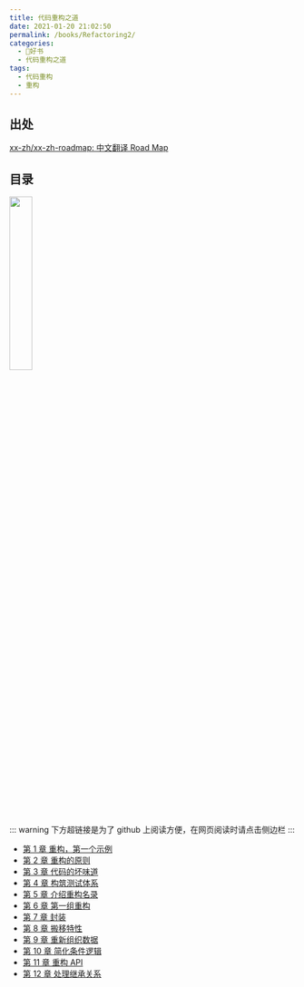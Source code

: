 ```yaml
---
title: 代码重构之道
date: 2021-01-20 21:02:50
permalink: /books/Refactoring2/
categories:
  - 📖好书
  - 代码重构之道
tags:
  - 代码重构
  - 重构
---
```

## 出处
[xx-zh/xx-zh-roadmap: 中文翻译 Road Map](https://github.com/xx-zh/xx-zh-roadmap)

## 目录

<img src="https://cdn.jsdelivr.net/gh/masantu/statics@master/images/Refactoring2-cover.jpg" style="width: 28%" />

::: warning
下方超链接是为了 github 上阅读方便，在网页阅读时请点击侧边栏
:::

- [第 1 章 重构，第一个示例](1.ch1.md)
- [第 2 章 重构的原则](2.ch2.md)
- [第 3 章 代码的坏味道](3.ch3.md)
- [第 4 章 构筑测试体系](4.ch4.md)
- [第 5 章 介绍重构名录](5.ch5.md)
- [第 6 章 第一组重构](6.ch6.md)
- [第 7 章 封装](7.ch7.md)
- [第 8 章 搬移特性](8.ch8.md)
- [第 9 章 重新组织数据](9.ch9.md)
- [第 10 章 简化条件逻辑](10.ch10.md)
- [第 11 章 重构 API](11.ch11.md)
- [第 12 章 处理继承关系](12.ch12.md)
